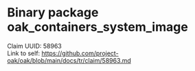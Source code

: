 # Binary package oak_containers_system_image

Claim UUID: 58963\
Link to self:
https://github.com/project-oak/oak/blob/main/docs/tr/claim/58963.md
